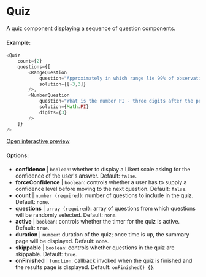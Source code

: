 # Quiz

A quiz component displaying a sequence of question components.

#### Example:

``` js
<Quiz
	count={2}
	questions={[
		<RangeQuestion
			question="Approximately in which range lie 99% of observations drawn from a standard normal distribution?"
			solution={[-3,3]}
		/>,
		<NumberQuestion
			question="What is the number PI - three digits after the period"
			solution={Math.PI}
			digits={3}
		/>
	]}
/>
```

[Open interactive preview](https://isle.heinz.cmu.edu/components/quiz/)

#### Options:

* __confidence__ | `boolean`: whether to display a Likert scale asking for the confidence of the user's answer. Default: `false`.
* __forceConfidence__ | `boolean`: controls whether a user has to supply a confidence level before moving to the next question. Default: `false`.
* __count__ | `number (required)`: number of questions to include in the quiz. Default: `none`.
* __questions__ | `array (required)`: array of questions from which questions will be randomly selected. Default: `none`.
* __active__ | `boolean`: controls whether the timer for the quiz is active. Default: `true`.
* __duration__ | `number`: duration of the quiz; once time is up, the summary page will be displayed. Default: `none`.
* __skippable__ | `boolean`: controls whether questions in  the quiz are skippable. Default: `true`.
* __onFinished__ | `function`: callback invoked when the quiz is finished and the results page is displayed. Default: `onFinished() {}`.
